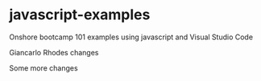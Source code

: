 # javascript-examples
Onshore bootcamp 101 examples using javascript and Visual Studio Code



Giancarlo Rhodes changes

Some more changes




